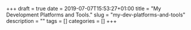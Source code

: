 +++
draft = true
date = 2019-07-07T15:53:27+01:00
title = "My Development Platforms and Tools."
slug = "my-dev-platforms-and-tools"
description = ""
tags = []
categories = []
+++
